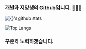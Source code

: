 ### 개발자 지망생의 Github입니다. 👋👋👋

![{}'s github stats](https://github-readme-stats.vercel.app/api?username=C0deWave&show_icons=true&&theme=dracula&count_private=true)

![Top Langs](https://github-readme-stats.vercel.app/api/top-langs/?username=C0deWave&layout=compact&hide=csharp)

### 꾸준히 노력하겠습니다.
